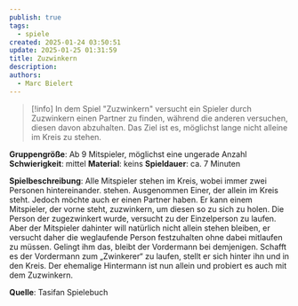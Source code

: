 ```yaml
---
publish: true
tags:
  - spiele
created: 2025-01-24 03:50:51
update: 2025-01-25 01:31:59
title: Zuzwinkern
description: 
authors:
  - Marc Bielert
---
```


>[!info]
>In dem Spiel "Zuzwinkern" versucht ein Spieler durch Zuzwinkern einen Partner zu finden, während die anderen versuchen, diesen davon abzuhalten. Das Ziel ist es, möglichst lange nicht alleine im Kreis zu stehen.

**Gruppengröße**: Ab 9 Mitspieler, möglichst eine ungerade Anzahl
**Schwierigkeit**: mittel
**Material**: keins
**Spieldauer**: ca. 7 Minuten

**Spielbeschreibung**:
Alle Mitspieler stehen im Kreis, wobei immer zwei Personen hintereinander. stehen. Ausgenommen Einer, der allein im Kreis steht. Jedoch möchte auch er einen Partner haben. Er kann einem Mitspieler, der vorne steht, zuzwinkern, um diesen so zu sich zu holen. Die Person der zugezwinkert wurde, versucht zu der Einzelperson zu laufen. Aber der Mitspieler dahinter will natürlich nicht allein stehen bleiben, er versucht daher die weglaufende Person festzuhalten ohne dabei mitlaufen zu müssen. Gelingt ihm das, bleibt der Vordermann bei demjenigen. Schafft es der Vordermann zum „Zwinkerer“ zu laufen, stellt er sich hinter ihn und in den Kreis. Der ehemalige Hintermann ist nun allein und probiert es auch mit dem Zuzwinkern.

**Quelle**:
Tasifan Spielebuch
